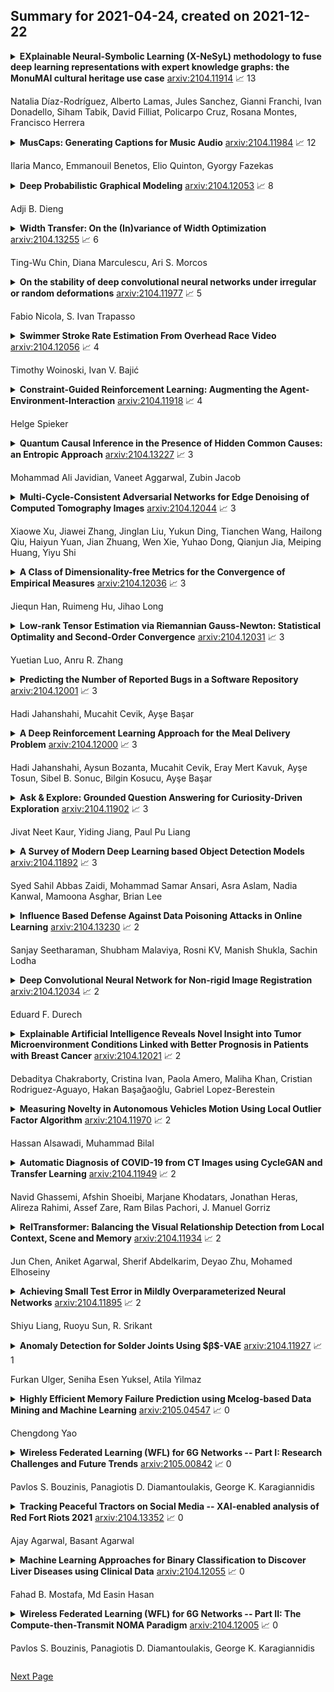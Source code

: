 ## Summary for 2021-04-24, created on 2021-12-22


<details><summary><b>EXplainable Neural-Symbolic Learning (X-NeSyL) methodology to fuse deep learning representations with expert knowledge graphs: the MonuMAI cultural heritage use case</b>
<a href="https://arxiv.org/abs/2104.11914">arxiv:2104.11914</a>
&#x1F4C8; 13 <br>
<p>Natalia Díaz-Rodríguez, Alberto Lamas, Jules Sanchez, Gianni Franchi, Ivan Donadello, Siham Tabik, David Filliat, Policarpo Cruz, Rosana Montes, Francisco Herrera</p></summary>
<p>

**Abstract:** The latest Deep Learning (DL) models for detection and classification have achieved an unprecedented performance over classical machine learning algorithms. However, DL models are black-box methods hard to debug, interpret, and certify. DL alone cannot provide explanations that can be validated by a non technical audience. In contrast, symbolic AI systems that convert concepts into rules or symbols -- such as knowledge graphs -- are easier to explain. However, they present lower generalisation and scaling capabilities. A very important challenge is to fuse DL representations with expert knowledge. One way to address this challenge, as well as the performance-explainability trade-off is by leveraging the best of both streams without obviating domain expert knowledge. We tackle such problem by considering the symbolic knowledge is expressed in form of a domain expert knowledge graph. We present the eXplainable Neural-symbolic learning (X-NeSyL) methodology, designed to learn both symbolic and deep representations, together with an explainability metric to assess the level of alignment of machine and human expert explanations. The ultimate objective is to fuse DL representations with expert domain knowledge during the learning process to serve as a sound basis for explainability. X-NeSyL methodology involves the concrete use of two notions of explanation at inference and training time respectively: 1) EXPLANet: Expert-aligned eXplainable Part-based cLAssifier NETwork Architecture, a compositional CNN that makes use of symbolic representations, and 2) SHAP-Backprop, an explainable AI-informed training procedure that guides the DL process to align with such symbolic representations in form of knowledge graphs. We showcase X-NeSyL methodology using MonuMAI dataset for monument facade image classification, and demonstrate that our approach improves explainability and performance.

</p>
</details>

<details><summary><b>MusCaps: Generating Captions for Music Audio</b>
<a href="https://arxiv.org/abs/2104.11984">arxiv:2104.11984</a>
&#x1F4C8; 12 <br>
<p>Ilaria Manco, Emmanouil Benetos, Elio Quinton, Gyorgy Fazekas</p></summary>
<p>

**Abstract:** Content-based music information retrieval has seen rapid progress with the adoption of deep learning. Current approaches to high-level music description typically make use of classification models, such as in auto-tagging or genre and mood classification. In this work, we propose to address music description via audio captioning, defined as the task of generating a natural language description of music audio content in a human-like manner. To this end, we present the first music audio captioning model, MusCaps, consisting of an encoder-decoder with temporal attention. Our method combines convolutional and recurrent neural network architectures to jointly process audio-text inputs through a multimodal encoder and leverages pre-training on audio data to obtain representations that effectively capture and summarise musical features in the input. Evaluation of the generated captions through automatic metrics shows that our method outperforms a baseline designed for non-music audio captioning. Through an ablation study, we unveil that this performance boost can be mainly attributed to pre-training of the audio encoder, while other design choices - modality fusion, decoding strategy and the use of attention - contribute only marginally. Our model represents a shift away from classification-based music description and combines tasks requiring both auditory and linguistic understanding to bridge the semantic gap in music information retrieval.

</p>
</details>

<details><summary><b>Deep Probabilistic Graphical Modeling</b>
<a href="https://arxiv.org/abs/2104.12053">arxiv:2104.12053</a>
&#x1F4C8; 8 <br>
<p>Adji B. Dieng</p></summary>
<p>

**Abstract:** Probabilistic graphical modeling (PGM) provides a framework for formulating an interpretable generative process of data and expressing uncertainty about unknowns, but it lacks flexibility. Deep learning (DL) is an alternative framework for learning from data that has achieved great empirical success in recent years. DL offers great flexibility, but it lacks the interpretability and calibration of PGM. This thesis develops deep probabilistic graphical modeling (DPGM.) DPGM consists in leveraging DL to make PGM more flexible. DPGM brings about new methods for learning from data that exhibit the advantages of both PGM and DL.
  We use DL within PGM to build flexible models endowed with an interpretable latent structure. One model class we develop extends exponential family PCA using neural networks to improve predictive performance while enforcing the interpretability of the latent factors. Another model class we introduce enables accounting for long-term dependencies when modeling sequential data, which is a challenge when using purely DL or PGM approaches. Finally, DPGM successfully solves several outstanding problems of probabilistic topic models, a widely used family of models in PGM.
  DPGM also brings about new algorithms for learning with complex data. We develop reweighted expectation maximization, an algorithm that unifies several existing maximum likelihood-based algorithms for learning models parameterized by neural networks. This unifying view is made possible using expectation maximization, a canonical inference algorithm in PGM. We also develop entropy-regularized adversarial learning, a learning paradigm that deviates from the traditional maximum likelihood approach used in PGM. From the DL perspective, entropy-regularized adversarial learning provides a solution to the long-standing mode collapse problem of generative adversarial networks, a widely used DL approach.

</p>
</details>

<details><summary><b>Width Transfer: On the (In)variance of Width Optimization</b>
<a href="https://arxiv.org/abs/2104.13255">arxiv:2104.13255</a>
&#x1F4C8; 6 <br>
<p>Ting-Wu Chin, Diana Marculescu, Ari S. Morcos</p></summary>
<p>

**Abstract:** Optimizing the channel counts for different layers of a CNN has shown great promise in improving the efficiency of CNNs at test-time. However, these methods often introduce large computational overhead (e.g., an additional 2x FLOPs of standard training). Minimizing this overhead could therefore significantly speed up training. In this work, we propose width transfer, a technique that harnesses the assumptions that the optimized widths (or channel counts) are regular across sizes and depths. We show that width transfer works well across various width optimization algorithms and networks. Specifically, we can achieve up to 320x reduction in width optimization overhead without compromising the top-1 accuracy on ImageNet, making the additional cost of width optimization negligible relative to initial training. Our findings not only suggest an efficient way to conduct width optimization but also highlight that the widths that lead to better accuracy are invariant to various aspects of network architectures and training data.

</p>
</details>

<details><summary><b>On the stability of deep convolutional neural networks under irregular or random deformations</b>
<a href="https://arxiv.org/abs/2104.11977">arxiv:2104.11977</a>
&#x1F4C8; 5 <br>
<p>Fabio Nicola, S. Ivan Trapasso</p></summary>
<p>

**Abstract:** The problem of robustness under location deformations for deep convolutional neural networks (DCNNs) is of great theoretical and practical interest. This issue has been studied in pioneering works, especially for scattering-type architectures, for deformation vector fields $τ(x)$ with some regularity - at least $C^1$. Here we address this issue for any field $τ\in L^\infty(\mathbb{R}^d;\mathbb{R}^d)$, without any additional regularity assumption, hence including the case of wild irregular deformations such as a noise on the pixel location of an image. We prove that for signals in multiresolution approximation spaces $U_s$ at scale $s$, whenever the network is Lipschitz continuous (regardless of its architecture), stability in $L^2$ holds in the regime $\|τ\|_{L^\infty}/s\ll 1$, essentially as a consequence of the uncertainty principle. When $\|τ\|_{L^\infty}/s\gg 1$ instability can occur even for well-structured DCNNs such as the wavelet scattering networks, and we provide a sharp upper bound for the asymptotic growth rate. The stability results are then extended to signals in the Besov space $B^{d/2}_{2,1}$ tailored to the given multiresolution approximation. We also consider the case of more general time-frequency deformations. Finally, we provide stochastic versions of the aforementioned results, namely we study the issue of stability in mean when $τ(x)$ is modeled as a random field (not bounded, in general) with with identically distributed variables $|τ(x)|$, $x\in\mathbb{R}^d$.

</p>
</details>

<details><summary><b>Swimmer Stroke Rate Estimation From Overhead Race Video</b>
<a href="https://arxiv.org/abs/2104.12056">arxiv:2104.12056</a>
&#x1F4C8; 4 <br>
<p>Timothy Woinoski, Ivan V. Bajić</p></summary>
<p>

**Abstract:** In this work, we propose a swimming analytics system for automatically determining swimmer stroke rates from overhead race video (ORV). General ORV is defined as any footage of swimmers in competition, taken for the purposes of viewing or analysis. Examples of this are footage from live streams, broadcasts, or specialized camera equipment, with or without camera motion. These are the most typical forms of swimming competition footage. We detail how to create a system that will automatically collect swimmer stroke rates in any competition, given the video of the competition of interest. With this information, better systems can be created and additions to our analytics system can be proposed to automatically extract other swimming metrics of interest.

</p>
</details>

<details><summary><b>Constraint-Guided Reinforcement Learning: Augmenting the Agent-Environment-Interaction</b>
<a href="https://arxiv.org/abs/2104.11918">arxiv:2104.11918</a>
&#x1F4C8; 4 <br>
<p>Helge Spieker</p></summary>
<p>

**Abstract:** Reinforcement Learning (RL) agents have great successes in solving tasks with large observation and action spaces from limited feedback. Still, training the agents is data-intensive and there are no guarantees that the learned behavior is safe and does not violate rules of the environment, which has limitations for the practical deployment in real-world scenarios. This paper discusses the engineering of reliable agents via the integration of deep RL with constraint-based augmentation models to guide the RL agent towards safe behavior. Within the constraints set, the RL agent is free to adapt and explore, such that its effectiveness to solve the given problem is not hindered. However, once the RL agent leaves the space defined by the constraints, the outside models can provide guidance to still work reliably. We discuss integration points for constraint guidance within the RL process and perform experiments on two case studies: a strictly constrained card game and a grid world environment with additional combinatorial subgoals. Our results show that constraint-guidance does both provide reliability improvements and safer behavior, as well as accelerated training.

</p>
</details>

<details><summary><b>Quantum Causal Inference in the Presence of Hidden Common Causes: an Entropic Approach</b>
<a href="https://arxiv.org/abs/2104.13227">arxiv:2104.13227</a>
&#x1F4C8; 3 <br>
<p>Mohammad Ali Javidian, Vaneet Aggarwal, Zubin Jacob</p></summary>
<p>

**Abstract:** Quantum causality is an emerging field of study which has the potential to greatly advance our understanding of quantum systems. One of the most important problems in quantum causality is linked to this prominent aphorism that states correlation does not mean causation. A direct generalization of the existing causal inference techniques to the quantum domain is not possible due to superposition and entanglement. We put forth a new theoretical framework for merging quantum information science and causal inference by exploiting entropic principles. For this purpose, we leverage the concept of conditional density matrices to develop a scalable algorithmic approach for inferring causality in the presence of latent confounders (common causes) in quantum systems. We apply our proposed framework to an experimentally relevant scenario of identifying message senders on quantum noisy links, where it is validated that the input before noise as a latent confounder is the cause of the noisy outputs. We also demonstrate that the proposed approach outperforms the results of classical causal inference even when the variables are classical by exploiting quantum dependence between variables through density matrices rather than joint probability distributions. Thus, the proposed approach unifies classical and quantum causal inference in a principled way. This successful inference on a synthetic quantum dataset can lay the foundations of identifying originators of malicious activity on future multi-node quantum networks.

</p>
</details>

<details><summary><b>Multi-Cycle-Consistent Adversarial Networks for Edge Denoising of Computed Tomography Images</b>
<a href="https://arxiv.org/abs/2104.12044">arxiv:2104.12044</a>
&#x1F4C8; 3 <br>
<p>Xiaowe Xu, Jiawei Zhang, Jinglan Liu, Yukun Ding, Tianchen Wang, Hailong Qiu, Haiyun Yuan, Jian Zhuang, Wen Xie, Yuhao Dong, Qianjun Jia, Meiping Huang, Yiyu Shi</p></summary>
<p>

**Abstract:** As one of the most commonly ordered imaging tests, computed tomography (CT) scan comes with inevitable radiation exposure that increases the cancer risk to patients. However, CT image quality is directly related to radiation dose, thus it is desirable to obtain high-quality CT images with as little dose as possible. CT image denoising tries to obtain high dose like high-quality CT images (domain X) from low dose low-quality CTimages (domain Y), which can be treated as an image-to-image translation task where the goal is to learn the transform between a source domain X (noisy images) and a target domain Y (clean images). In this paper, we propose a multi-cycle-consistent adversarial network (MCCAN) that builds intermediate domains and enforces both local and global cycle-consistency for edge denoising of CT images. The global cycle-consistency couples all generators together to model the whole denoising process, while the local cycle-consistency imposes effective supervision on the process between adjacent domains. Experiments show that both local and global cycle-consistency are important for the success of MCCAN, which outperformsCCADN in terms of denoising quality with slightly less computation resource consumption.

</p>
</details>

<details><summary><b>A Class of Dimensionality-free Metrics for the Convergence of Empirical Measures</b>
<a href="https://arxiv.org/abs/2104.12036">arxiv:2104.12036</a>
&#x1F4C8; 3 <br>
<p>Jiequn Han, Ruimeng Hu, Jihao Long</p></summary>
<p>

**Abstract:** This paper concerns the convergence of empirical measures in high dimensions. We propose a new class of metrics and show that under such metrics, the convergence is free of the curse of dimensionality (CoD). Such a feature is critical for high-dimensional analysis and stands in contrast to classical metrics ({\it e.g.}, the Wasserstein distance). The proposed metrics originate from the maximum mean discrepancy, which we generalize by proposing specific criteria for selecting test function spaces to guarantee the property of being free of CoD. Therefore, we call this class of metrics the generalized maximum mean discrepancy (GMMD). Examples of the selected test function spaces include the reproducing kernel Hilbert space, Barron space, and flow-induced function spaces. Three applications of the proposed metrics are presented: 1. The convergence of empirical measure in the case of random variables; 2. The convergence of $n$-particle system to the solution to McKean-Vlasov stochastic differential equation; 3. The construction of an $\varepsilon$-Nash equilibrium for a homogeneous $n$-player game by its mean-field limit. As a byproduct, we prove that, given a distribution close to the target distribution measured by GMMD and a certain representation of the target distribution, we can generate a distribution close to the target one in terms of the Wasserstein distance and relative entropy. Overall, we show that the proposed class of metrics is a powerful tool to analyze the convergence of empirical measures in high dimensions without CoD.

</p>
</details>

<details><summary><b>Low-rank Tensor Estimation via Riemannian Gauss-Newton: Statistical Optimality and Second-Order Convergence</b>
<a href="https://arxiv.org/abs/2104.12031">arxiv:2104.12031</a>
&#x1F4C8; 3 <br>
<p>Yuetian Luo, Anru R. Zhang</p></summary>
<p>

**Abstract:** In this paper, we consider the estimation of a low Tucker rank tensor from a number of noisy linear measurements. The general problem covers many specific examples arising from applications, including tensor regression, tensor completion, and tensor PCA/SVD. We propose a Riemannian Gauss-Newton (RGN) method with fast implementations for low Tucker rank tensor estimation. Different from the generic (super)linear convergence guarantee of RGN in the literature, we prove the first quadratic convergence guarantee of RGN for low-rank tensor estimation under some mild conditions. A deterministic estimation error lower bound, which matches the upper bound, is provided that demonstrates the statistical optimality of RGN. The merit of RGN is illustrated through two machine learning applications: tensor regression and tensor SVD. Finally, we provide the simulation results to corroborate our theoretical findings.

</p>
</details>

<details><summary><b>Predicting the Number of Reported Bugs in a Software Repository</b>
<a href="https://arxiv.org/abs/2104.12001">arxiv:2104.12001</a>
&#x1F4C8; 3 <br>
<p>Hadi Jahanshahi, Mucahit Cevik, Ayşe Başar</p></summary>
<p>

**Abstract:** The bug growth pattern prediction is a complicated, unrelieved task, which needs considerable attention. Advance knowledge of the likely number of bugs discovered in the software system helps software developers in designating sufficient resources at a convenient time. The developers may also use such information to take necessary actions to increase the quality of the system and in turn customer satisfaction. In this study, we examine eight different time series forecasting models, including Long Short Term Memory Neural Networks (LSTM), auto-regressive integrated moving average (ARIMA), and Random Forest Regressor. Further, we assess the impact of exogenous variables such as software release dates by incorporating those into the prediction models. We analyze the quality of long-term prediction for each model based on different performance metrics. The assessment is conducted on Mozilla, which is a large open-source software application. The dataset is originally mined from Bugzilla and contains the number of bugs for the project between Jan 2010 and Dec 2019. Our numerical analysis provides insights on evaluating the trends in a bug repository. We observe that LSTM is effective when considering long-run predictions whereas Random Forest Regressor enriched by exogenous variables performs better for predicting the number of bugs in the short term.

</p>
</details>

<details><summary><b>A Deep Reinforcement Learning Approach for the Meal Delivery Problem</b>
<a href="https://arxiv.org/abs/2104.12000">arxiv:2104.12000</a>
&#x1F4C8; 3 <br>
<p>Hadi Jahanshahi, Aysun Bozanta, Mucahit Cevik, Eray Mert Kavuk, Ayşe Tosun, Sibel B. Sonuc, Bilgin Kosucu, Ayşe Başar</p></summary>
<p>

**Abstract:** We consider a meal delivery service fulfilling dynamic customer requests given a set of couriers over the course of a day. A courier's duty is to pick-up an order from a restaurant and deliver it to a customer. We model this service as a Markov decision process and use deep reinforcement learning as the solution approach. We experiment with the resulting policies on synthetic and real-world datasets and compare those with the baseline policies. We also examine the courier utilization for different numbers of couriers. In our analysis, we specifically focus on the impact of the limited available resources in the meal delivery problem. Furthermore, we investigate the effect of intelligent order rejection and re-positioning of the couriers. Our numerical experiments show that, by incorporating the geographical locations of the restaurants, customers, and the depot, our model significantly improves the overall service quality as characterized by the expected total reward and the delivery times. Our results present valuable insights on both the courier assignment process and the optimal number of couriers for different order frequencies on a given day. The proposed model also shows a robust performance under a variety of scenarios for real-world implementation.

</p>
</details>

<details><summary><b>Ask & Explore: Grounded Question Answering for Curiosity-Driven Exploration</b>
<a href="https://arxiv.org/abs/2104.11902">arxiv:2104.11902</a>
&#x1F4C8; 3 <br>
<p>Jivat Neet Kaur, Yiding Jiang, Paul Pu Liang</p></summary>
<p>

**Abstract:** In many real-world scenarios where extrinsic rewards to the agent are extremely sparse, curiosity has emerged as a useful concept providing intrinsic rewards that enable the agent to explore its environment and acquire information to achieve its goals. Despite their strong performance on many sparse-reward tasks, existing curiosity approaches rely on an overly holistic view of state transitions, and do not allow for a structured understanding of specific aspects of the environment. In this paper, we formulate curiosity based on grounded question answering by encouraging the agent to ask questions about the environment and be curious when the answers to these questions change. We show that natural language questions encourage the agent to uncover specific knowledge about their environment such as the physical properties of objects as well as their spatial relationships with other objects, which serve as valuable curiosity rewards to solve sparse-reward tasks more efficiently.

</p>
</details>

<details><summary><b>A Survey of Modern Deep Learning based Object Detection Models</b>
<a href="https://arxiv.org/abs/2104.11892">arxiv:2104.11892</a>
&#x1F4C8; 3 <br>
<p>Syed Sahil Abbas Zaidi, Mohammad Samar Ansari, Asra Aslam, Nadia Kanwal, Mamoona Asghar, Brian Lee</p></summary>
<p>

**Abstract:** Object Detection is the task of classification and localization of objects in an image or video. It has gained prominence in recent years due to its widespread applications. This article surveys recent developments in deep learning based object detectors. Concise overview of benchmark datasets and evaluation metrics used in detection is also provided along with some of the prominent backbone architectures used in recognition tasks. It also covers contemporary lightweight classification models used on edge devices. Lastly, we compare the performances of these architectures on multiple metrics.

</p>
</details>

<details><summary><b>Influence Based Defense Against Data Poisoning Attacks in Online Learning</b>
<a href="https://arxiv.org/abs/2104.13230">arxiv:2104.13230</a>
&#x1F4C8; 2 <br>
<p>Sanjay Seetharaman, Shubham Malaviya, Rosni KV, Manish Shukla, Sachin Lodha</p></summary>
<p>

**Abstract:** Data poisoning is a type of adversarial attack on training data where an attacker manipulates a fraction of data to degrade the performance of machine learning model. Therefore, applications that rely on external data-sources for training data are at a significantly higher risk. There are several known defensive mechanisms that can help in mitigating the threat from such attacks. For example, data sanitization is a popular defensive mechanism wherein the learner rejects those data points that are sufficiently far from the set of training instances. Prior work on data poisoning defense primarily focused on offline setting, wherein all the data is assumed to be available for analysis. Defensive measures for online learning, where data points arrive sequentially, have not garnered similar interest.
  In this work, we propose a defense mechanism to minimize the degradation caused by the poisoned training data on a learner's model in an online setup. Our proposed method utilizes an influence function which is a classic technique in robust statistics. Further, we supplement it with the existing data sanitization methods for filtering out some of the poisoned data points. We study the effectiveness of our defense mechanism on multiple datasets and across multiple attack strategies against an online learner.

</p>
</details>

<details><summary><b>Deep Convolutional Neural Network for Non-rigid Image Registration</b>
<a href="https://arxiv.org/abs/2104.12034">arxiv:2104.12034</a>
&#x1F4C8; 2 <br>
<p>Eduard F. Durech</p></summary>
<p>

**Abstract:** Images taken at different times or positions undergo transformations such as rotation, scaling, skewing, and more. The process of aligning different images which have undergone transformations can be done via registration. Registration is desirable when analyzing time-series data for tracking, averaging, or differential diagnoses of diseases. Efficient registration methods exist for rigid (including linear or affine) transformations; however, for non-rigid (also known as non-affine) transformations, current methods are computationally expensive and time-consuming. In this report, I will explore the ability of a deep neural network (DNN) and, more specifically, a deep convolutional neural network (CNN) to efficiently perform non-rigid image registration. The experimental results show that a CNN can be used for efficient non-rigid image registration and in significantly less computational time than a conventional Diffeomorphic Demons or Pyramiding approach.

</p>
</details>

<details><summary><b>Explainable Artificial Intelligence Reveals Novel Insight into Tumor Microenvironment Conditions Linked with Better Prognosis in Patients with Breast Cancer</b>
<a href="https://arxiv.org/abs/2104.12021">arxiv:2104.12021</a>
&#x1F4C8; 2 <br>
<p>Debaditya Chakraborty, Cristina Ivan, Paola Amero, Maliha Khan, Cristian Rodriguez-Aguayo, Hakan Başağaoğlu, Gabriel Lopez-Berestein</p></summary>
<p>

**Abstract:** We investigated the data-driven relationship between features in the tumor microenvironment (TME) and the overall and 5-year survival in triple-negative breast cancer (TNBC) and non-TNBC (NTNBC) patients by using Explainable Artificial Intelligence (XAI) models. We used clinical information from patients with invasive breast carcinoma from The Cancer Genome Atlas and from two studies from the cbioPortal, the PanCanAtlas project and the GDAC Firehose study. In this study, we used a normalized RNA sequencing data-driven cohort from 1,015 breast cancer patients, alive or deceased, from the UCSC Xena data set and performed integrated deconvolution with the EPIC method to estimate the percentage of seven different immune and stromal cells from RNA sequencing data. Novel insights derived from our XAI model showed that CD4+ T cells and B cells are more critical than other TME features for enhanced prognosis for both TNBC and NTNBC patients. Our XAI model revealed the critical inflection points (i.e., threshold fractions) of CD4+ T cells and B cells above or below which 5-year survival rates improve. Subsequently, we ascertained the conditional probabilities of $\geq$ 5-year survival in both TNBC and NTNBC patients under specific conditions inferred from the inflection points. In particular, the XAI models revealed that a B-cell fraction exceeding 0.018 in the TME could ensure 100% 5-year survival for NTNBC patients. The findings from this research could lead to more accurate clinical predictions and enhanced immunotherapies and to the design of innovative strategies to reprogram the TME of breast cancer patients.

</p>
</details>

<details><summary><b>Measuring Novelty in Autonomous Vehicles Motion Using Local Outlier Factor Algorithm</b>
<a href="https://arxiv.org/abs/2104.11970">arxiv:2104.11970</a>
&#x1F4C8; 2 <br>
<p>Hassan Alsawadi, Muhammad Bilal</p></summary>
<p>

**Abstract:** Under unexpected conditions or scenarios, autonomous vehicles (AV) are more likely to follow abnormal unplanned actions, due to the limited set of rules or amount of experience they possess at that time. Enabling AV to measure the degree at which their movements are novel in real-time may help to decrease any possible negative consequences. We propose a method based on the Local Outlier Factor (LOF) algorithm to quantify this novelty measure. We extracted features from the inertial measurement unit (IMU) sensor's readings, which captures the vehicle's motion. We followed a novelty detection approach in which the model is fitted only using the normal data. Using datasets obtained from real-world vehicle missions, we demonstrate that the suggested metric can quantify to some extent the degree of novelty. Finally, a performance evaluation of the model confirms that our novelty metric can be practical.

</p>
</details>

<details><summary><b>Automatic Diagnosis of COVID-19 from CT Images using CycleGAN and Transfer Learning</b>
<a href="https://arxiv.org/abs/2104.11949">arxiv:2104.11949</a>
&#x1F4C8; 2 <br>
<p>Navid Ghassemi, Afshin Shoeibi, Marjane Khodatars, Jonathan Heras, Alireza Rahimi, Assef Zare, Ram Bilas Pachori, J. Manuel Gorriz</p></summary>
<p>

**Abstract:** The outbreak of the corona virus disease (COVID-19) has changed the lives of most people on Earth. Given the high prevalence of this disease, its correct diagnosis in order to quarantine patients is of the utmost importance in steps of fighting this pandemic. Among the various modalities used for diagnosis, medical imaging, especially computed tomography (CT) imaging, has been the focus of many previous studies due to its accuracy and availability. In addition, automation of diagnostic methods can be of great help to physicians. In this paper, a method based on pre-trained deep neural networks is presented, which, by taking advantage of a cyclic generative adversarial net (CycleGAN) model for data augmentation, has reached state-of-the-art performance for the task at hand, i.e., 99.60% accuracy. Also, in order to evaluate the method, a dataset containing 3163 images from 189 patients has been collected and labeled by physicians. Unlike prior datasets, normal data have been collected from people suspected of having COVID-19 disease and not from data from other diseases, and this database is made available publicly.

</p>
</details>

<details><summary><b>RelTransformer: Balancing the Visual Relationship Detection from Local Context, Scene and Memory</b>
<a href="https://arxiv.org/abs/2104.11934">arxiv:2104.11934</a>
&#x1F4C8; 2 <br>
<p>Jun Chen, Aniket Agarwal, Sherif Abdelkarim, Deyao Zhu, Mohamed Elhoseiny</p></summary>
<p>

**Abstract:** Visual relationship recognition (VRR) is a fundamental scene understanding task. The structure that VRR provides is essential to improve the AI interpretability in downstream tasks such as image captioning and visual question answering. Several recent studies showed that the long-tail problem in VRR is even more critical than that in object recognition due to the compositional complexity and structure. To overcome this limitation, we propose a novel transformer-based framework, dubbed as RelTransformer, which performs relationship prediction using rich semantic features from multiple image levels. We assume that more abundantcon textual features can generate more accurate and discriminative relationships, which can be useful when sufficient training data are lacking. The key feature of our model is its ability to aggregate three different-level features (local context, scene, and dataset-level) to compositionally predict the visual relationship. We evaluate our model on the visual genome and two "long-tail" VRR datasets, GQA-LT and VG8k-LT. Extensive experiments demonstrate that our RelTransformer could improve over the state-of-the-art baselines on all the datasets. In addition, our model significantly improves the accuracy of GQA-LT by 27.4% upon the best baselines on tail-relationship prediction. Our code is available in https://github.com/Vision-CAIR/RelTransformer.

</p>
</details>

<details><summary><b>Achieving Small Test Error in Mildly Overparameterized Neural Networks</b>
<a href="https://arxiv.org/abs/2104.11895">arxiv:2104.11895</a>
&#x1F4C8; 2 <br>
<p>Shiyu Liang, Ruoyu Sun, R. Srikant</p></summary>
<p>

**Abstract:** Recent theoretical works on over-parameterized neural nets have focused on two aspects: optimization and generalization. Many existing works that study optimization and generalization together are based on neural tangent kernel and require a very large width. In this work, we are interested in the following question: for a binary classification problem with two-layer mildly over-parameterized ReLU network, can we find a point with small test error in polynomial time? We first show that the landscape of loss functions with explicit regularization has the following property: all local minima and certain other points which are only stationary in certain directions achieve small test error. We then prove that for convolutional neural nets, there is an algorithm which finds one of these points in polynomial time (in the input dimension and the number of data points). In addition, we prove that for a fully connected neural net, with an additional assumption on the data distribution, there is a polynomial time algorithm.

</p>
</details>

<details><summary><b>Anomaly Detection for Solder Joints Using $β$-VAE</b>
<a href="https://arxiv.org/abs/2104.11927">arxiv:2104.11927</a>
&#x1F4C8; 1 <br>
<p>Furkan Ulger, Seniha Esen Yuksel, Atila Yilmaz</p></summary>
<p>

**Abstract:** In the assembly process of printed circuit boards (PCB), most of the errors are caused by solder joints in Surface Mount Devices (SMD). In the literature, traditional feature extraction based methods require designing hand-crafted features and rely on the tiered RGB illumination to detect solder joint errors, whereas the supervised Convolutional Neural Network (CNN) based approaches require a lot of labelled abnormal samples (defective solder joints) to achieve high accuracy. To solve the optical inspection problem in unrestricted environments with no special lighting and without the existence of error-free reference boards, we propose a new beta-Variational Autoencoders (beta-VAE) architecture for anomaly detection that can work on both IC and non-IC components. We show that the proposed model learns disentangled representation of data, leading to more independent features and improved latent space representations. We compare the activation and gradient-based representations that are used to characterize anomalies; and observe the effect of different beta parameters on accuracy and on untwining the feature representations in beta-VAE. Finally, we show that anomalies on solder joints can be detected with high accuracy via a model trained on directly normal samples without designated hardware or feature engineering.

</p>
</details>

<details><summary><b>Highly Efficient Memory Failure Prediction using Mcelog-based Data Mining and Machine Learning</b>
<a href="https://arxiv.org/abs/2105.04547">arxiv:2105.04547</a>
&#x1F4C8; 0 <br>
<p>Chengdong Yao</p></summary>
<p>

**Abstract:** In the data center, unexpected downtime caused by memory failures can lead to a decline in the stability of the server and even the entire information technology infrastructure, which harms the business. Therefore, whether the memory failure can be accurately predicted in advance has become one of the most important issues to be studied in the data center. However, for the memory failure prediction in the production system, it is necessary to solve technical problems such as huge data noise and extreme imbalance between positive and negative samples, and at the same time ensure the long-term stability of the algorithm. This paper compares and summarizes some commonly used skills and the improvement they can bring. The single model we proposed won the top 14th in the 2nd Alibaba Cloud AIOps Competition belonging to the 25th PAKDD conference. It takes only 30 minutes to pass the online test, while most of the other contestants' solution need more than 3 hours. Codes has been open source to https://www.github.com/ycd2016/acaioc2.

</p>
</details>

<details><summary><b>Wireless Federated Learning (WFL) for 6G Networks -- Part I: Research Challenges and Future Trends</b>
<a href="https://arxiv.org/abs/2105.00842">arxiv:2105.00842</a>
&#x1F4C8; 0 <br>
<p>Pavlos S. Bouzinis, Panagiotis D. Diamantoulakis, George K. Karagiannidis</p></summary>
<p>

**Abstract:** Conventional machine learning techniques are conducted in a centralized manner. Recently, the massive volume of generated wireless data, the privacy concerns and the increasing computing capabilities of wireless end-devices have led to the emergence of a promising decentralized solution, termed as Wireless Federated Learning (WFL). In this first of the two parts paper, we present the application of WFL in the sixth generation of wireless networks (6G), which is envisioned to be an integrated communication and computing platform. After analyzing the key concepts of WFL, we discuss the core challenges of WFL imposed by the wireless (or mobile communication) environment. Finally, we shed light to the future directions of WFL, aiming to compose a constructive integration of FL into the future wireless networks.

</p>
</details>

<details><summary><b>Tracking Peaceful Tractors on Social Media -- XAI-enabled analysis of Red Fort Riots 2021</b>
<a href="https://arxiv.org/abs/2104.13352">arxiv:2104.13352</a>
&#x1F4C8; 0 <br>
<p>Ajay Agarwal, Basant Agarwal</p></summary>
<p>

**Abstract:** On 26 January 2021, India witnessed a national embarrassment from the demographic least expected from - farmers. People across the nation watched in horror as a pseudo-patriotic mob of farmers stormed capital Delhi and vandalized the national pride- Red Fort. Investigations that followed the event revealed the existence of a social media trail that led to the likes of such an event. Consequently, it became essential and necessary to archive this trail for social media analysis - not only to understand the bread-crumbs that are dispersed across the trail but also to visualize the role played by misinformation and fake news in this event. In this paper, we propose the tractor2twitter dataset which contains around 0.05 million tweets that were posted before, during, and after this event. Also, we benchmark our dataset with an Explainable AI ML model for classification of each tweet into either of the three categories - disinformation, misinformation, and opinion.

</p>
</details>

<details><summary><b>Machine Learning Approaches for Binary Classification to Discover Liver Diseases using Clinical Data</b>
<a href="https://arxiv.org/abs/2104.12055">arxiv:2104.12055</a>
&#x1F4C8; 0 <br>
<p>Fahad B. Mostafa, Md Easin Hasan</p></summary>
<p>

**Abstract:** For a medical diagnosis, health professionals use different kinds of pathological ways to make a decision for medical reports in terms of patients medical condition. In the modern era, because of the advantage of computers and technologies, one can collect data and visualize many hidden outcomes from them. Statistical machine learning algorithms based on specific problems can assist one to make decisions. Machine learning data driven algorithms can be used to validate existing methods and help researchers to suggest potential new decisions. In this paper, multiple imputation by chained equations was applied to deal with missing data, and Principal Component Analysis to reduce the dimensionality. To reveal significant findings, data visualizations were implemented. We presented and compared many binary classifier machine learning algorithms (Artificial Neural Network, Random Forest, Support Vector Machine) which were used to classify blood donors and non-blood donors with hepatitis, fibrosis and cirrhosis diseases. From the data published in UCI-MLR [1], all mentioned techniques were applied to find one better method to classify blood donors and non-blood donors (hepatitis, fibrosis, and cirrhosis) that can help health professionals in a laboratory to make better decisions. Our proposed ML-method showed better accuracy score (e.g. 98.23% for SVM). Thus, it improved the quality of classification.

</p>
</details>

<details><summary><b>Wireless Federated Learning (WFL) for 6G Networks -- Part II: The Compute-then-Transmit NOMA Paradigm</b>
<a href="https://arxiv.org/abs/2104.12005">arxiv:2104.12005</a>
&#x1F4C8; 0 <br>
<p>Pavlos S. Bouzinis, Panagiotis D. Diamantoulakis, George K. Karagiannidis</p></summary>
<p>

**Abstract:** As it has been discussed in the first part of this work, the utilization of advanced multiple access protocols and the joint optimization of the communication and computing resources can facilitate the reduction of delay for wireless federated learning (WFL), which is of paramount importance for the efficient integration of WFL in the sixth generation of wireless networks (6G). To this end, in this second part we introduce and optimize a novel communication protocol for WFL networks, that is based on non-orthogonal multiple access (NOMA). More specifically, the Compute-then-Transmit NOMA (CT-NOMA) protocol is introduced, where users terminate concurrently the local model training and then simultaneously transmit the trained parameters to the central server. Moreover, two different detection schemes for the mitigation of inter-user interference in NOMA are considered and evaluated, which correspond to fixed and variable decoding order during the successive interference cancellation process. Furthermore, the computation and communication resources are jointly optimized for both considered schemes, with the aim to minimize the total delay during a WFL communication round. Finally, the simulation results verify the effectiveness of CT-NOMA in terms of delay reduction, compared to the considered benchmark that is based on time-division multiple access.

</p>
</details>


[Next Page](2021/2021-04/2021-04-23.md)
